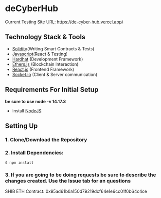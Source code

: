 # deCyberHub

Current Testing Site URL: https://de-cyber-hub.vercel.app/

## Technology Stack & Tools

- [Solidity](https://docs.soliditylang.org/en/latest/)(Writing Smart Contracts & Tests)
- [Javascript](https://javascript.info/)(React & Testing)
- [Hardhat](https://hardhat.org/) (Development Framework)
- [Ethers.js](https://docs.ethers.io/v5/) (Blockchain Interaction)
- [React.js](https://reactjs.org/) (Frontend Framework)
- [Socket.io](https://socket.io/) (Client & Server communication)

## Requirements For Initial Setup

**be sure to use node -v 14.17.3**

- Install [NodeJS](https://nodejs.org/en/)

## Setting Up

### 1. Clone/Download the Repository

### 2. Install Dependencies:

`$ npm install`

### 3. If you are going to be doing requests be sure to describe the changes created. Use the Issue tab for an questions

SHIB ETH Contract: 0x95ad61b0a150d79219dcf64e1e6cc01f0b64c4ce
